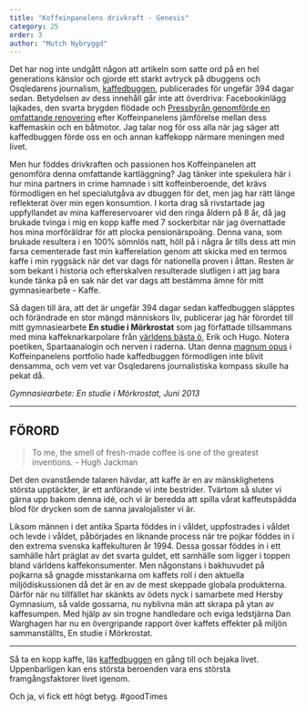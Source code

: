 ```yaml
---
title: "Koffeinpanelens drivkraft - Genesis"
category: 25
order: 3
author: "Mutch Nybryggd"
---
```


Det har nog inte undgått någon att artikeln som satte ord på en hel generations känslor och gjorde ett starkt avtryck på dbuggens och Osqledarens journalism, [kaffedbuggen](http://dbu.gg/issues/13), publicerades för ungefär 394 dagar sedan. Betydelsen av dess innehåll går inte att överdriva: Facebookinlägg lajkades, den svarta brygden flödade och [Pressbyrån genomförde en omfattande renovering](https://www.instagram.com/p/Ba6NI_XgczF/?taken-by=dbuggen) efter Koffeinpanelens jämförelse mellan dess kaffemaskin och en båtmotor. Jag talar nog för oss alla när jag säger att kaffedbuggen förde oss en och annan kaffekopp närmare meningen med livet.

Men hur föddes drivkraften och passionen hos Koffeinpanelen att genomföra denna omfattande kartläggning? Jag tänker inte spekulera här i hur mina partners in crime hamnade i sitt koffeinberoende, det krävs förmodligen en hel specialutgåva av dbuggen för det, men jag har rätt länge reflekterat över min egen konsumtion. I korta drag så rivstartade jag uppfyllandet av mina kaffereservoarer vid den ringa åldern på 8 år, då jag brukade tvinga i mig en kopp kaffe med 7 sockerbitar när jag övernattade hos mina morföräldrar för att plocka pensionärspoäng. Denna vana, som brukade resultera i en 100% sömnlös natt, höll på i några år tills dess att min farsa cementerade fast min kafferelation genom att skicka med en termos kaffe i min ryggsäck när det var dags för nationella proven i åttan. Resten är som bekant i historia och efterskalven resulterade slutligen i att jag bara kunde tänka på en sak när det var dags att bestämma ämne för mitt gymnasiearbete - Kaffe.

Så dagen till ära, att det är ungefär 394 dagar sedan kaffedbuggen släpptes och förändrade en stor mängd människors liv, publicerar jag här förordet till mitt gymnasiearbete **En studie i Mörkrostat** som jag författade tillsammans med mina kaffeknarkarpolare från [världens bästa ö](https://www.youtube.com/watch?v=h0T5yN3kRDg), Erik och Hugo. Notera poetiken, Spartaanalogin och nerven i raderna. Utan denna [magnum opus](https://sv.wikipedia.org/wiki/Magnum_opus) i Koffeinpanelens portfolio hade kaffedbuggen förmodligen inte blivit densamma, och vem vet var Osqledarens journalistiska kompass skulle ha pekat då. 

*Gymnasiearbete: En studie i Mörkrostat,  Juni 2013*

---

FÖRORD
-----

>To me, the smell of fresh-made coffee is one of the greatest inventions. - Hugh Jackman

Det den ovanstående talaren hävdar, att kaffe är en av mänsklighetens största upptäckter, är ett anförande vi inte bestrider. Tvärtom så sluter vi gärna upp bakom denna idé, och vi är beredda att spilla vårat kaffeutspädda blod för drycken som de sanna javalojalister vi är.

Liksom männen i det antika Sparta föddes in i våldet, uppfostrades i våldet och levde i våldet, påbörjades en liknande process när tre pojkar föddes in i den extrema svenska kaffekulturen år 1994. Dessa gossar föddes in i ett samhälle hårt präglat av det svarta guldet, ett samhälle som ligger i toppen bland världens kaffekonsumenter. Men någonstans i bakhuvudet på pojkarna så gnagde misstankarna om kaffets roll i den aktuella miljödiskussionen då det är en av de mest skeppade globala produkterna. Därför när nu tillfället har skänkts av ödets nyck i samarbete med Hersby Gymnasium, så valde gossarna, nu nyblivna män att skrapa på ytan av kaffesumpen. Med hjälp av sin trogne handledare och eviga ledstjärna Dan Warghagen har nu en övergripande rapport över kaffets effekter på miljön sammanställts, En studie i Mörkrostat.

---

Så ta en kopp kaffe, läs [kaffedbuggen](http://dbu.gg/issues/13) en gång till och bejaka livet. Uppenbarligen kan ens största beroenden vara ens största framgångsfaktorer livet igenom. 

Och ja, vi fick ett högt betyg. #goodTimes
